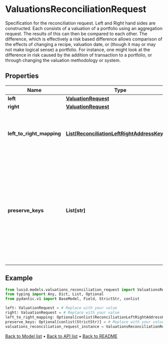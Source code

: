 # ValuationsReconciliationRequest

Specification for the reconciliation request. Left and Right hand sides are constructed. Each consists of a valuation of a portfolio  using an aggregation request. The results of this can then be compared to each other. The difference, which is effectively a risk based  difference allows comparison of the effects of changing a recipe, valuation date, or (though it may or may not make logical sense) a portfolio.  For instance, one might look at the difference in risk caused by the addition of transaction to a portfolio, or through changing the valuation  methodology or system.
## Properties
Name | Type | Description | Notes
------------ | ------------- | ------------- | -------------
**left** | [**ValuationRequest**](ValuationRequest.md) |  | 
**right** | [**ValuationRequest**](ValuationRequest.md) |  | 
**left_to_right_mapping** | [**List[ReconciliationLeftRightAddressKeyPair]**](ReconciliationLeftRightAddressKeyPair.md) | The mapping from property keys requested by left aggregation to property keys on right hand side | [optional] 
**preserve_keys** | **List[str]** | List of keys to preserve (from rhs) in the diff. Used in conjunction with filtering/grouping.  If two values are equal, for a given key then the value is elided from the results. Setting it here  will preserve it (takes the values from the RHS and puts it into the line by line results). | [optional] 
## Example

```python
from lusid.models.valuations_reconciliation_request import ValuationsReconciliationRequest
from typing import Any, Dict, List, Optional
from pydantic.v1 import BaseModel, Field, StrictStr, conlist

left: ValuationRequest = # Replace with your value
right: ValuationRequest = # Replace with your value
left_to_right_mapping: Optional[conlist(ReconciliationLeftRightAddressKeyPair)] = # Replace with your value
preserve_keys: Optional[conlist(StrictStr)] = # Replace with your value
valuations_reconciliation_request_instance = ValuationsReconciliationRequest(left=left, right=right, left_to_right_mapping=left_to_right_mapping, preserve_keys=preserve_keys)

```

[Back to Model list](../README.md#documentation-for-models) &#8226; [Back to API list](../README.md#documentation-for-api-endpoints) &#8226; [Back to README](../README.md)

